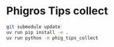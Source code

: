 # Phigros Tips collect

```bash
git submodule update
uv run pip install -e .
uv run python -m phig_tips_collect
```
